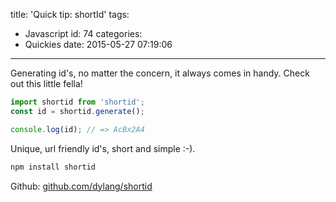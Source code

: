 title: 'Quick tip: shortId'
tags:
  - Javascript
id: 74
categories:
  - Quickies
date: 2015-05-27 07:19:06
---

Generating id's, no matter the concern, it always comes in handy. Check out this little fella!

<!-- more -->

```javascript
import shortid from 'shortid';
const id = shortid.generate();

console.log(id); // => AcBx2A4
```

Unique, url friendly id's, short and simple :-).

```bash
npm install shortid
```

Github: [github.com/dylang/shortid](https://github.com/dylang/shortid)
